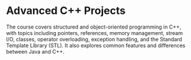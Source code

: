 # Advanced C++ Projects
The course covers structured and object-oriented programming in C++, with topics including pointers, references, memory management, stream I/O, classes, operator overloading, exception handling, and the Standard Template Library (STL). It also explores common features and differences between Java and C++.
